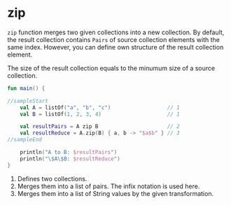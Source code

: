 # zip

`zip` function merges two given collections into a new collection. By default, the result collection contains `Pairs` of source collection elements with the same index. However, you can define own structure of the result collection element. 

The size of the result collection equals to the minumum size of a source collection. 

<div class="language-kotlin" theme="idea" data-min-compiler-version="1.3">

```kotlin
fun main() {

//sampleStart
    val A = listOf("a", "b", "c")                  // 1
    val B = listOf(1, 2, 3, 4)                     // 1

    val resultPairs = A zip B                      // 2
    val resultReduce = A.zip(B) { a, b -> "$a$b" } // 3
//sampleEnd

    println("A to B: $resultPairs")
    println("\$A\$B: $resultReduce")
}
```

</div>

1. Defines two collections.
2. Merges them into a list of pairs. The infix notation is used here.
3. Merges them into a list of String values by the given transformation.
